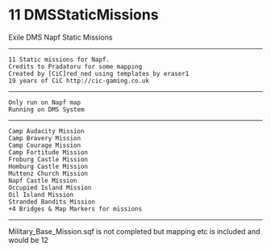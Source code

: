 # 11 DMSStaticMissions
Exile DMS Napf Static Missions


*******************************************************
	11 Static missions for Napf.
	Credits to Pradatoru for some mapping
	Created by [CiC]red_ned using templates by eraser1 
	19 years of CiC http://cic-gaming.co.uk
*******************************************************
	Only run on Napf map
	Running on DMS System
*******************************************************
	Camp Audacity Mission
	Camp Bravery Mission
	Camp Courage Mission
	Camp Fortitude Mission
	Froburg Castle Mission
	Homburg Castle Mission
	Muttenz Church Mission
	Napf Castle Mission
	Occupied Island Mission
	Oil Island Mission
	Stranded Bandits Mission
	+4 Bridges & Map Markers for missions
*******************************************************
Military_Base_Mission.sqf is not completed but mapping etc is included and would be 12
